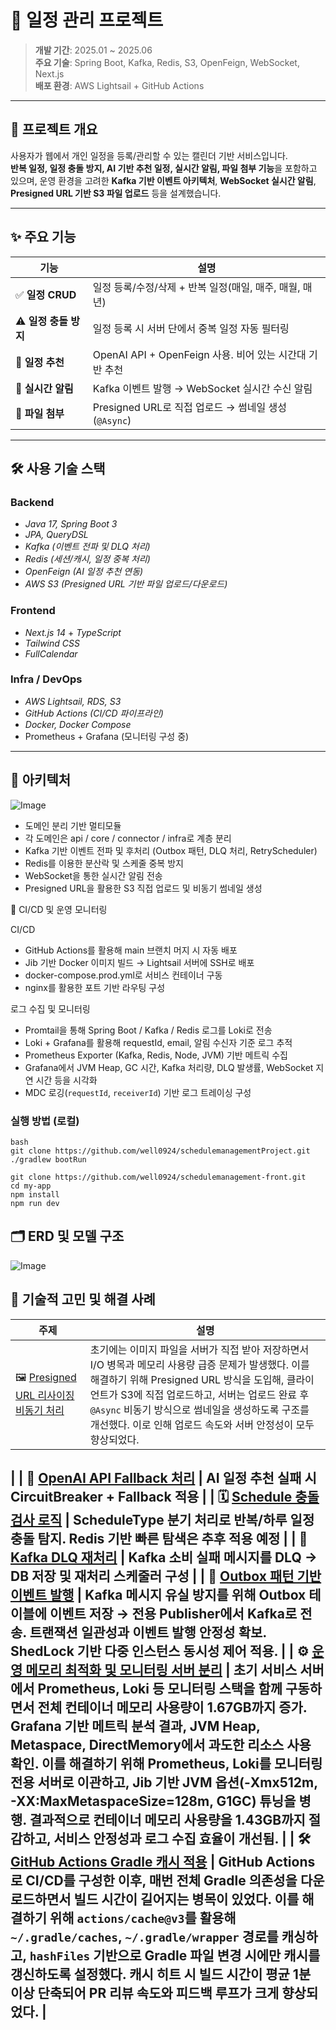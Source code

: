 # 📅 일정 관리 프로젝트

> **개발 기간**: 2025.01 ~ 2025.06  
> **주요 기술**: Spring Boot, Kafka, Redis, S3, OpenFeign, WebSocket, Next.js  
> **배포 환경**: AWS Lightsail + GitHub Actions

---

## 📌 프로젝트 개요

사용자가 웹에서 개인 일정을 등록/관리할 수 있는 캘린더 기반 서비스입니다.  
**반복 일정, 일정 충돌 방지, AI 기반 추천 일정, 실시간 알림, 파일 첨부 기능**을 포함하고 있으며, 운영 환경을 고려한 **Kafka 기반 이벤트 아키텍처**, **WebSocket 실시간 알림**, **Presigned URL 기반 S3 파일 업로드** 등을 설계했습니다.

---

## ✨ 주요 기능

| 기능 | 설명 |
|------|------|
| ✅ **일정 CRUD** | 일정 등록/수정/삭제 + 반복 일정(매일, 매주, 매월, 매년) |
| ⚠️ **일정 충돌 방지** | 일정 등록 시 서버 단에서 중복 일정 자동 필터링 |
| 🤖 **일정 추천** | OpenAI API + OpenFeign 사용. 비어 있는 시간대 기반 추천 |
| 📢 **실시간 알림** | Kafka 이벤트 발행 → WebSocket 실시간 수신 알림 |
| 📎 **파일 첨부** | Presigned URL로 직접 업로드 → 썸네일 생성 (`@Async`) |

---

## 🛠 사용 기술 스택

### Backend
- *Java 17, Spring Boot 3*
- *JPA, QueryDSL*
- *Kafka (이벤트 전파 및 DLQ 처리)*
- *Redis (세션/캐시, 일정 중복 처리)*
- *OpenFeign (AI 일정 추천 연동)*
- *AWS S3 (Presigned URL 기반 파일 업로드/다운로드)*

### Frontend
- *Next.js 14* + *TypeScript*
- *Tailwind CSS*
- *FullCalendar*

### Infra / DevOps
- *AWS Lightsail, RDS, S3*
- *GitHub Actions (CI/CD 파이프라인)*
- *Docker, Docker Compose*
- Prometheus + Grafana (모니터링 구성 중)

---

## 🧱 아키텍처

![Image](https://github.com/user-attachments/assets/c6b0a448-d7b6-4dc8-a47c-78546f60f4ba)

- 도메인 분리 기반 멀티모듈
- 각 도메인은 api / core / connector / infra로 계층 분리
- Kafka 기반 이벤트 전파 및 후처리 (Outbox 패턴, DLQ 처리, RetryScheduler)
- Redis를 이용한 분산락 및 스케줄 중복 방지
- WebSocket을 통한 실시간 알림 전송
- Presigned URL을 활용한 S3 직접 업로드 및 비동기 썸네일 생성

🔧 CI/CD 및 운영 모니터링

CI/CD

- GitHub Actions를 활용해 main 브랜치 머지 시 자동 배포
- Jib 기반 Docker 이미지 빌드 → Lightsail 서버에 SSH로 배포
- docker-compose.prod.yml로 서비스 컨테이너 구동
- nginx를 활용한 포트 기반 라우팅 구성

로그 수집 및 모니터링

- Promtail을 통해 Spring Boot / Kafka / Redis 로그를 Loki로 전송
- Loki + Grafana를 활용해 requestId, email, 알림 수신자 기준 로그 추적
- Prometheus Exporter (Kafka, Redis, Node, JVM) 기반 메트릭 수집
- Grafana에서 JVM Heap, GC 시간, Kafka 처리량, DLQ 발생률, WebSocket 지연 시간 등을 시각화
- MDC 로깅(`requestId`, `receiverId`) 기반 로그 트레이싱 구성

### 실행 방법 (로컬)
```
bash
git clone https://github.com/well0924/schedulemanagementProject.git
./gradlew bootRun

git clone https://github.com/well0924/schedulemanagement-front.git
cd my-app
npm install
npm run dev

```

## 🗂 ERD 및 모델 구조

![Image](https://github.com/user-attachments/assets/0d985e10-7b5a-4a5b-bc31-e7be84251119)


## 🧠 기술적 고민 및 해결 사례

| 주제                                                                 | 설명                                                                                                                                                                                                                                                                                                                                 |
|--------------------------------------------------------------------|------------------------------------------------------------------------------------------------------------------------------------------------------------------------------------------------------------------------------------------------------------------------------------------------------------------------------------|
| 🖼️ [Presigned URL 리사이징 비동기 처리](https://codingweb.tistory.com/257) | 초기에는 이미지 파일을 서버가 직접 받아 저장하면서 I/O 병목과 메모리 사용량 급증 문제가 발생했다. 이를 해결하기 위해 Presigned URL 방식을 도입해, 클라이언트가 S3에 직접 업로드하고, 서버는 업로드 완료 후 `@Async` 비동기 방식으로 썸네일을 생성하도록 구조를 개선했다. 이로 인해 업로드 속도와 서버 안정성이 모두 향상되었다.                                                                                                                               
|
| 🧠 [OpenAI API Fallback 처리](https://codingweb.tistory.com/259)     | AI 일정 추천 실패 시 CircuitBreaker + Fallback 적용                                                                                                                                                                                                                                                                                         |
| 🗓️ [Schedule 충돌 검사 로직](https://codingweb.tistory.com/267)         | ScheduleType 분기 처리로 반복/하루 일정 충돌 탐지. Redis 기반 빠른 탐색은 추후 적용 예정                                                                                                                                                                                                                                                                       |
| 🔁 [Kafka DLQ 재처리](https://codingweb.tistory.com/268)              | Kafka 소비 실패 메시지를 DLQ → DB 저장 및 재처리 스케줄러 구성                                                                                                                                                                                                                                                                                         |
| 💾 [Outbox 패턴 기반 이벤트 발행](https://codingweb.tistory.com/272)        | Kafka 메시지 유실 방지를 위해 Outbox 테이블에 이벤트 저장 → 전용 Publisher에서 Kafka로 전송. 트랜잭션 일관성과 이벤트 발행 안정성 확보. ShedLock 기반 다중 인스턴스 동시성 제어 적용.                                                                                                                                                                                                         |
| ⚙️ [운영 메모리 최적화 및 모니터링 서버 분리](https://codingweb.tistory.com/281)    | 초기 서비스 서버에서 Prometheus, Loki 등 모니터링 스택을 함께 구동하면서 전체 컨테이너 메모리 사용량이 1.67GB까지 증가. Grafana 기반 메트릭 분석 결과, JVM Heap, Metaspace, DirectMemory에서 과도한 리소스 사용 확인. 이를 해결하기 위해 Prometheus, Loki를 모니터링 전용 서버로 이관하고, Jib 기반 JVM 옵션(-Xmx512m, -XX:MaxMetaspaceSize=128m, G1GC) 튜닝을 병행. 결과적으로 컨테이너 메모리 사용량을 1.43GB까지 절감하고, 서비스 안정성과 로그 수집 효율이 개선됨. |
| 🛠️ [GitHub Actions Gradle 캐시 적용](https://codingweb.tistory.com/285)                                | GitHub Actions로 CI/CD를 구성한 이후, 매번 전체 Gradle 의존성을 다운로드하면서 빌드 시간이 길어지는 병목이 있었다. 이를 해결하기 위해 `actions/cache@v3`를 활용해 `~/.gradle/caches`, `~/.gradle/wrapper` 경로를 캐싱하고, `hashFiles` 기반으로 Gradle 파일 변경 시에만 캐시를 갱신하도록 설정했다. 캐시 히트 시 빌드 시간이 평균 1분 이상 단축되어 PR 리뷰 속도와 피드백 루프가 크게 향상되었다.                                                                                                                                                                                                                                                                                                                                   |
---